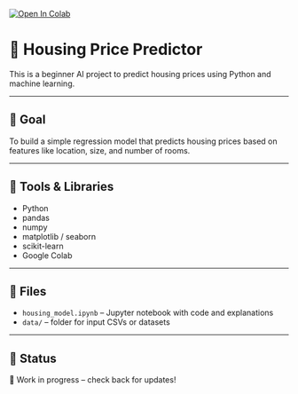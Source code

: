[![Open In Colab](https://colab.research.google.com/assets/colab-badge.svg)](https://colab.research.google.com/github/Serhii-Mazurenko376/ai-python-journey/blob/main/projects/housing-price-predictor/housing_model.ipynb)

# 🏡 Housing Price Predictor

This is a beginner AI project to predict housing prices using Python and machine learning.

---

## 🎯 Goal

To build a simple regression model that predicts housing prices based on features like location, size, and number of rooms.

---

## 🧰 Tools & Libraries

- Python
- pandas
- numpy
- matplotlib / seaborn
- scikit-learn
- Google Colab

---

## 📂 Files

- `housing_model.ipynb` – Jupyter notebook with code and explanations
- `data/` – folder for input CSVs or datasets

---

## 🔄 Status

📌 Work in progress – check back for updates!
